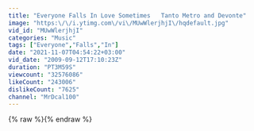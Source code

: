 ```yaml
---
title: "Everyone Falls In Love Sometimes   Tanto Metro and Devonte"
image: "https:\/\/i.ytimg.com\/vi\/MUwWlerjhjI\/hqdefault.jpg"
vid_id: "MUwWlerjhjI"
categories: "Music"
tags: ["Everyone","Falls","In"]
date: "2021-11-07T04:54:22+03:00"
vid_date: "2009-09-12T17:10:23Z"
duration: "PT3M59S"
viewcount: "32576086"
likeCount: "243006"
dislikeCount: "7625"
channel: "MrDcal100"
---
```

{% raw %}{% endraw %}
